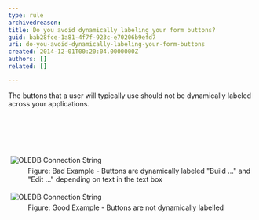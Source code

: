 ```yaml
---
type: rule
archivedreason: 
title: Do you avoid dynamically labeling your form buttons?
guid: bab28fce-1a81-4f7f-923c-e70206b9efd7
uri: do-you-avoid-dynamically-labeling-your-form-buttons
created: 2014-12-01T00:20:04.0000000Z
authors: []
related: []

---
```



<p>The buttons that a user will typically use should not be dynamically labeled across your applications.</p>
<br><excerpt class='endintro'></excerpt><br>
<p>​</p><dl class="badImage"><dt><img alt="OLEDB Connection String" src="http&#58;//www.ssw.com.au/ssw/Standards/Rules/Images/DynamicallyLabelingButtonBad.gif" style="margin&#58;5px;" /></dt><dd>Figure&#58; Bad Example - Buttons are dynamically labeled &quot;Build ...&quot; and &quot;Edit ...&quot; depending on text in the text box</dd></dl><dl class="goodImage"><dt><img alt="OLEDB Connection String" src="http&#58;//www.ssw.com.au/ssw/Standards/Rules/Images/DynamicallyLabelingButtonGood.gif" style="margin&#58;5px;" /></dt><dd>Figure&#58; Good Example - Buttons are not dynamically labelled</dd></dl>


